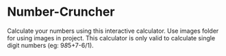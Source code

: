# Number-Cruncher
Calculate your numbers using this interactive calculator.
Use images folder for using images in project. This calculator is only valid to calculate single digit numbers (eg: 9*8*5+7-6/1).
